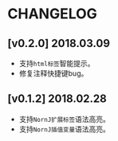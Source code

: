# CHANGELOG

## [v0.2.0] 2018.03.09

* 支持`html标签`智能提示。
* 修复注释快捷键bug。

## [v0.1.2] 2018.02.28

* 支持`NornJ扩展标签`语法高亮。
* 支持`NornJ插值变量`语法高亮。